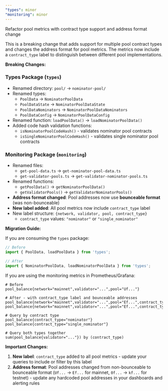 ```yaml
---
"types": minor
"monitoring": minor
---
```


Refactor pool metrics with contract type support and address format change

This is a breaking change that adds support for multiple pool contract types and changes the address format for pool metrics. The metrics now include a `contract_type` label to distinguish between different pool implementations.

**Breaking Changes:**

### Types Package (`types`)
- Renamed directory: `pool/` → `nominator-pool/`
- Renamed types:
  - `PoolData` → `NominatorPoolData`
  - `PoolDataState` → `NominatorPoolDataState`
  - `PoolDataNominators` → `NominatorPoolDataNominators`
  - `PoolDataConfig` → `NominatorPoolDataConfig`
- Renamed function: `loadPoolData()` → `loadNominatorPoolData()`
- Added code hash validation functions:
  - `isNominatorPoolCodeHash()` - validates nominator pool contracts
  - `isSingleNominatorPoolCodeHash()` - validates single nominator pool contracts

### Monitoring Package (`monitoring`)
- Renamed files:
  - `get-pool-data.ts` → `get-nominator-pool-data.ts`
  - `get-validator-pools.ts` → `get-validator-nominator-pools.ts`
- Renamed functions:
  - `getPoolData()` → `getNominatorPoolData()`
  - `getValidatorPools()` → `getValidatorNominatorPools()`
- **Address format changed**: Pool addresses now use **bounceable format** (was non-bounceable)
- **New label added**: All pool metrics now include `contract_type` label
- New label structure: `{network, validator, pool, contract_type}`
  - `contract_type` values: `"nominator"` or `"single_nominator"`

**Migration Guide:**

If you are consuming the `types` package:
```typescript
// Before
import { PoolData, loadPoolData } from 'types';

// After
import { NominatorPoolData, loadNominatorPoolData } from 'types';
```

If you are using the monitoring metrics in Prometheus/Grafana:
```promql
# Before
pool_balance{network="mainnet",validator="...",pool="Uf..."}

# After - with contract_type label and bounceable addresses
pool_balance{network="mainnet",validator="...",pool="Ef...",contract_type="nominator"}
pool_balance{network="mainnet",validator="...",pool="Ef...",contract_type="single_nominator"}

# Query by contract type
pool_balance{contract_type="nominator"}
pool_balance{contract_type="single_nominator"}

# Query both types together
sum(pool_balance{validator="..."}) by (contract_type)
```

**Important Changes:**
1. **New label**: `contract_type` added to all pool metrics - update your queries to include or filter by this label
2. **Address format**: Pool addresses changed from non-bounceable to bounceable format (`Uf...` → `Ef...` for mainnet, `0f...` → `kf...` for testnet) - update any hardcoded pool addresses in your dashboards and alerting rules

